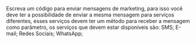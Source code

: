 Escreva um código para enviar mensagens de marketing, para isso você deve ter a possibilidade de enviar a mesma mensagem para serviços diferentes, esses serviços devem ter um método para receber a mensagem como parâmetro, os serviços que devem estar disponíveis são:
SMS;
E-mail;
Redes Sociais;
WhatsApp;

